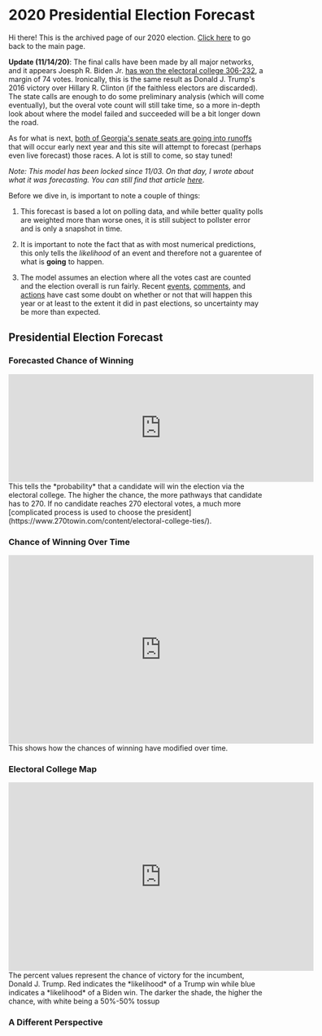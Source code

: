 # 2020 Presidential Election Forecast
Hi there! This is the archived page of our 2020 election. [Click here](https://zecellomaster.github.io/the-projection-room/) to go back to the main page.

**Update (11/14/20)**: The final calls have been made by all major networks, and it appears Joesph R. Biden Jr. [has won the electoral college 306-232](https://www.nytimes.com/interactive/2020/11/03/us/elections/results-president.html?action=click&pgtype=Article&state=default&module=styln-elections-2020&region=TOP_BANNER&context=election_recirc), a margin of 74 votes. Ironically, this is the same result as Donald J. Trump's 2016 victory over Hillary R. Clinton (if the faithless electors are discarded). The state calls are enough to do some preliminary analysis (which will come eventually), but the overal vote count will still take time, so a more in-depth look about where the model failed and succeeded will be a bit longer down the road.

As for what is next, [both of Georgia's senate seats are going into runoffs](https://www.nytimes.com/2020/11/14/us/politics/georgia-runoffs-senate-control.html) that will occur early next year and this site will attempt to forecast (perhaps even live forecast) those races. A lot is still to come, so stay tuned!

*Note: This model has been locked since 11/03. On that day, I wrote about what it was forecasting. You can still find that article [here](https://docs.google.com/document/d/1V6jIQTXFkJLPBknkXslr5KtGvBdZ2AzCw2xey2JpaTo/edit?usp=sharing)*.

Before we dive in, is important to note a couple of things:

1) This forecast is based a lot on polling data, and while better quality polls are weighted more than worse ones, it is still subject to pollster error and is only a snapshot in time.

2) It is important to note the fact that as with most numerical predictions, this only tells the *likelihood* of an event and therefore not a guarentee of what is **going** to happen.

3) The model assumes an election where all the votes cast are counted and the election overall is run fairly. Recent [events](https://ballotpedia.org/Changes_to_election_dates,_procedures,_and_administration_in_response_to_the_coronavirus_(COVID-19)_pandemic,_2020), [comments](https://www.vox.com/policy-and-politics/2020/9/30/21454325/trump-2020-peaceful-transition-election-stealing), and [actions](https://fivethirtyeight.com/features/five-ways-trump-and-gop-officials-are-undermining-the-election-process/) have cast some doubt on whether or not that will happen this year or at least to the extent it did in past elections, so uncertainty may be more than expected.

## Presidential Election Forecast
### Forecasted Chance of Winning
<iframe width="600" height="212" seamless frameborder="0" scrolling="no" src="https://docs.google.com/spreadsheets/d/e/2PACX-1vQT7zI2PyREKcBTf5CJflh-Y0O-B_E0DExA0AQJICXH9gMMJia4ugx6LezMPtNZ3qWxozhOZFA_zbL6/pubchart?oid=1003958298&amp;format=interactive"></iframe>
This tells the *probability* that a candidate will win the election via the electoral college. The higher the chance, the more pathways that candidate has to 270. If no candidate reaches 270 electoral votes, a much more [complicated process is used to choose the president](https://www.270towin.com/content/electoral-college-ties/).

### Chance of Winning Over Time
<iframe width="600" height="371" seamless frameborder="0" scrolling="no" src="https://docs.google.com/spreadsheets/d/e/2PACX-1vQT7zI2PyREKcBTf5CJflh-Y0O-B_E0DExA0AQJICXH9gMMJia4ugx6LezMPtNZ3qWxozhOZFA_zbL6/pubchart?oid=1593274173&amp;format=interactive"></iframe>
This shows how the chances of winning have modified over time.

### Electoral College Map
<iframe width="600" height="371" seamless frameborder="0" scrolling="no" src="https://docs.google.com/spreadsheets/d/e/2PACX-1vRsb4OQeyJBX2P0Od5zN1-S6EGaB4ChjwERt_hbjkp9ck_4XTCZx_SgDzaDxgietocK2hPAtlgFdS6d/pubchart?oid=2086820880&amp;format=interactive"></iframe>
The percent values represent the chance of victory for the incumbent, Donald J. Trump. Red indicates the *likelihood* of a Trump win while blue indicates a *likelihood* of a Biden win. The darker the shade, the higher the chance, with white being a 50%-50% tossup

### A Different Perspective
<html>
        <head></head>
        <body>
                <script type="text/javascript" src="https://www.gstatic.com/charts/loader.js"></script>
                <script type="text/javascript">
        
        google.charts.load('current', {'packages': ['corechart']});

              function drawBubbleChart() {

                var query = new google.visualization.Query('https://docs.google.com/spreadsheets/d/1DLtvZ9YqcIoV_mxNDHvvyTXpaycDfGqPYhaNhJEwe68/gviz/tq?gid=553196491');

                query.setQuery('SELECT A, D, C, B, F LIMIT 57 OFFSET 1');
                query.send(handleQueryResponse);

              }

              function handleQueryResponse(response) {

                if (response.isError()) {
                  alert('Error in query: ' + response.getMessage() + ' ' + response.getDetailedMessage());
                  return;
                }

                var data = response.getDataTable();

                var options = {
                  title: " ",
                  hAxis: {
                    title: "Margin of Victory (%)",
                    //maxValue: 1.25
                  },
                  vAxis: {
                    title: "Chance of Victory",
                    format: 'percent',
                    maxValue: 1.1,
                    minValue: 0.45
                  },
                  sizeAxis: {
                        maxSize: 50,
                        title: "Biden"
                  },
                  colorAxis:{
                        title: "Margin of Victory (%)",
                    colors: ['red', 'white', 'blue']
                  },
                  bubble: {
                    textStyle: {
                      fontSize: 15
                    }
                  }
                }

                //Alter chance to reflect on Joe Biden chance of victory
                for(var i = 0; i < 56; i++){
                        var chance = data.getValue(i, 2);
                        if(chance < 0.5){
                        data.setValue(i, 2, 1 - chance);
                  }
                }

                var chart = new google.visualization.BubbleChart(document.getElementById('series_chart_div'));
                chart.draw(data, options);

              }
              google.charts.setOnLoadCallback(drawBubbleChart);
        </script>
        <div id="series_chart_div" style="width: 900px; height: 500px;"></div>
        </body>
</html>

<i>Visual developed by Brandon Wilson ([@KnightLizard](https://github.com/KnightLizard)) - Computer Science Undergraduate</i>

This view shows all the races with the sizes representing the number of electoral votes they have, the horizontal axis representing the margin of victory (negative for Biden, positive for Trump), and the color/vertical axis representing who has the better odds of winning there (red for Trump, blue for Biden). The darker the shade, the higher the chance.

### Electoral Votes Over Time
<iframe width="600" height="371" seamless frameborder="0" scrolling="no" src="https://docs.google.com/spreadsheets/d/e/2PACX-1vQT7zI2PyREKcBTf5CJflh-Y0O-B_E0DExA0AQJICXH9gMMJia4ugx6LezMPtNZ3qWxozhOZFA_zbL6/pubchart?oid=993494504&amp;format=interactive"></iframe>
A look at how the range of forecasted electoral votes have changed over the course of time. Dotted lines represent the 90% confidence interval for each candidate. Remember, 270 votes are required to win.

### Spread of Electoral Votes
<iframe width="753" height="505" seamless frameborder="0" scrolling="no" src="https://docs.google.com/spreadsheets/d/e/2PACX-1vQT7zI2PyREKcBTf5CJflh-Y0O-B_E0DExA0AQJICXH9gMMJia4ugx6LezMPtNZ3qWxozhOZFA_zbL6/pubchart?oid=1793068855&amp;format=interactive"></iframe>
The spread of the electoral votes for the winner in all of the 40,000 simulations done to make this forecast.

### Forecasted Vote Share
<iframe width="600" height="371" seamless frameborder="0" scrolling="no" src="https://docs.google.com/spreadsheets/d/e/2PACX-1vQT7zI2PyREKcBTf5CJflh-Y0O-B_E0DExA0AQJICXH9gMMJia4ugx6LezMPtNZ3qWxozhOZFA_zbL6/pubchart?oid=1119499338&amp;format=interactive"></iframe>
This is a look at what the vote share could look like on election day using historical data and polling averages.

### Popular Vote Over Time
<iframe width="600" height="371" seamless frameborder="0" scrolling="no" src="https://docs.google.com/spreadsheets/d/e/2PACX-1vQT7zI2PyREKcBTf5CJflh-Y0O-B_E0DExA0AQJICXH9gMMJia4ugx6LezMPtNZ3qWxozhOZFA_zbL6/pubchart?oid=687436770&amp;format=interactive"></iframe>
A look at how the range of the forecasted vote share has changed over the course of time. Dotted lines represent the 90% confidence interval for each candidate.

### Battleground Races
These are the races that are either the most interesting or most likely to get interesting 

[Arizona](https://zecellomaster.github.io/the-projection-room/arizona/) | [Colorado](https://zecellomaster.github.io/the-projection-room/colorado/) |
[Florida](https://zecellomaster.github.io/the-projection-room/florida/) | [Georgia](https://zecellomaster.github.io/the-projection-room/georgia/) |
[Iowa](https://zecellomaster.github.io/the-projection-room/iowa/) | [Maine (Statewide)](https://zecellomaster.github.io/the-projection-room/maine/) |
[Michigan](https://zecellomaster.github.io/the-projection-room/michigan/) | [Minnesota](https://zecellomaster.github.io/the-projection-room/minnesota/) |
[Nevada](https://zecellomaster.github.io/the-projection-room/nevada/) | [New Hampshire](https://zecellomaster.github.io/the-projection-room/new-hampshire/) |
[New Mexico](https://zecellomaster.github.io/the-projection-room/new-mexico/) | [North Carolina](https://zecellomaster.github.io/the-projection-room/north-carolina/) |
[Ohio](https://zecellomaster.github.io/the-projection-room/ohio/) | [Pennsylvania](https://zecellomaster.github.io/the-projection-room/pennsylvania/) |
[Texas](https://zecellomaster.github.io/the-projection-room/texas/) | [Wisconsin](https://zecellomaster.github.io/the-projection-room/wisconsin/) |
[Maine CD-2](https://zecellomaster.github.io/the-projection-room/maine-cd-2/) | [Nebraska CD-2](https://zecellomaster.github.io/the-projection-room/nebraska-cd-2/)


### Tipping Point
<iframe width="500" height="371" src="https://docs.google.com/spreadsheets/d/e/2PACX-1vQT7zI2PyREKcBTf5CJflh-Y0O-B_E0DExA0AQJICXH9gMMJia4ugx6LezMPtNZ3qWxozhOZFA_zbL6/pubhtml?gid=1871926673&amp;single=true&amp;widget=true&amp;headers=false"></iframe>
The tipping point is defined as the state that gets the eventual winner their 270th electoral vote. Here is a list of the races that are most likely to do just that, along with the forecasted margins of victory (negative if Biden leads, positive if Trump leads). Note that Nebraska and Maine use a [slightly different system](https://www.270towin.com/content/split-electoral-votes-maine-and-nebraska/) to allocate electors than winner-take-all, so the statewide vote for both is denoted with a (S) while the congressional districts are labeled individually.


### Big Board
<iframe width="500" height="371" src="https://docs.google.com/spreadsheets/d/e/2PACX-1vRsb4OQeyJBX2P0Od5zN1-S6EGaB4ChjwERt_hbjkp9ck_4XTCZx_SgDzaDxgietocK2hPAtlgFdS6d/pubhtml?gid=160042951&amp;single=true&amp;widget=true&amp;headers=false"></iframe>
Highlighted bold states are battleground races. Note that the margin of victory is negative if Biden leads and positive if Trump leads. Nebraska and Maine use a [slightly different system](https://www.270towin.com/content/split-electoral-votes-maine-and-nebraska/) to allocate electors than winner-take-all, so the statewide vote for both is denoted with a (S) while the congressional districts are labeled individually.

### All Races
[Alabama](https://zecellomaster.github.io/the-projection-room/alabama/)                           | [Alaska](https://zecellomaster.github.io/the-projection-room/alaska/)                 |
[Arizona](https://zecellomaster.github.io/the-projection-room/arizona/)                           | [Arkansas](https://zecellomaster.github.io/the-projection-room/arkansas/)             |
[California](https://zecellomaster.github.io/the-projection-room/california/)                     | [Colorado](https://zecellomaster.github.io/the-projection-room/colorado/)             |
[Connecticut](https://zecellomaster.github.io/the-projection-room/connecticut/)                   | [Delaware](https://zecellomaster.github.io/the-projection-room/delaware/)             |
[District of Columbia](https://zecellomaster.github.io/the-projection-room/district-of-columbia/) | [Florida](https://zecellomaster.github.io/the-projection-room/florida/)               |
[Georgia](https://zecellomaster.github.io/the-projection-room/georgia/)                           | [Hawaii](https://zecellomaster.github.io/the-projection-room/hawaii/)                 |
[Idaho](https://zecellomaster.github.io/the-projection-room/idaho/)                               | [Illinois](https://zecellomaster.github.io/the-projection-room/illinois/)             |
[Indiana](https://zecellomaster.github.io/the-projection-room/indiana/)                           | [Iowa](https://zecellomaster.github.io/the-projection-room/iowa/)                     |
[Kansas](https://zecellomaster.github.io/the-projection-room/kansas/)                             | [Kentucky](https://zecellomaster.github.io/the-projection-room/kentucky/)             |
[Louisiana](https://zecellomaster.github.io/the-projection-room/louisiana/)                       | [Maine (Statewide)](https://zecellomaster.github.io/the-projection-room/maine/)       |
[Maryland](https://zecellomaster.github.io/the-projection-room/maryland/)                         | [Massachusetts](https://zecellomaster.github.io/the-projection-room/massachusetts/)   |
[Michigan](https://zecellomaster.github.io/the-projection-room/michigan/)                         | [Minnesota](https://zecellomaster.github.io/the-projection-room/minnesota/)           |
[Mississippi](https://zecellomaster.github.io/the-projection-room/mississippi/)                   | [Missouri](https://zecellomaster.github.io/the-projection-room/missouri/)             |
[Montana](https://zecellomaster.github.io/the-projection-room/montana/)                           | [Nebraska (Statewide)](https://zecellomaster.github.io/the-projection-room/nebraska/) |
[Nevada](https://zecellomaster.github.io/the-projection-room/nevada/)                             | [New Hampshire](https://zecellomaster.github.io/the-projection-room/new-hampshire/)   |
[New Jersey](https://zecellomaster.github.io/the-projection-room/new-jersey/)                     | [New Mexico](https://zecellomaster.github.io/the-projection-room/new-mexico/)         |
[New York](https://zecellomaster.github.io/the-projection-room/new-york)                          | [North Carolina](https://zecellomaster.github.io/the-projection-room/north-carolina/) |
[North Dakota](https://zecellomaster.github.io/the-projection-room/north-dakota/)                 | [Ohio](https://zecellomaster.github.io/the-projection-room/ohio/)                     |
[Oklahoma](https://zecellomaster.github.io/the-projection-room/oklahoma/)                         | [Oregon](https://zecellomaster.github.io/the-projection-room/oregon/)                 |
[Pennsylvania](https://zecellomaster.github.io/the-projection-room/pennsylvania/)                 | [Rhode Island](https://zecellomaster.github.io/the-projection-room/rhode-island/)     |
[South Carolina](https://zecellomaster.github.io/the-projection-room/south-carolina/)             | [South Dakota](https://zecellomaster.github.io/the-projection-room/south-dakota/)     |
[Tennessee](https://zecellomaster.github.io/the-projection-room/tennessee/)                       | [Texas](https://zecellomaster.github.io/the-projection-room/texas/)                   |
[Utah](https://zecellomaster.github.io/the-projection-room/utah/)                                 | [Vermont](https://zecellomaster.github.io/the-projection-room/vermont/)               |
[Virginia](https://zecellomaster.github.io/the-projection-room/virginia/)                         | [Washington](https://zecellomaster.github.io/the-projection-room/washington/)         |
[West Virginia](https://zecellomaster.github.io/the-projection-room/west-virginia/)               | [Wisconsin](https://zecellomaster.github.io/the-projection-room/wisconsin/)           |
[Wyoming](https://zecellomaster.github.io/the-projection-room/wyoming/)                           | [Maine CD-1](https://zecellomaster.github.io/the-projection-room/maine-cd-1/)         |
[Maine CD-2](https://zecellomaster.github.io/the-projection-room/maine-cd-2/)                     | [Nebraska CD-1](https://zecellomaster.github.io/the-projection-room/nebraska-cd-1/)   |
[Nebraska CD-2](https://zecellomaster.github.io/the-projection-room/nebraska-cd-2/)               | [Nebraska CD-3](https://zecellomaster.github.io/the-projection-room/nebraska-cd-3/)   |



Polling data from [538.com](https://projects.fivethirtyeight.com/polls/?ex_cid=irpromo).

Charts created using [Google Sheets](https://www.google.com/sheets/about/) and [Google Visualization API](https://developers.google.com/chart/interactive/docs/reference)

The [Pre-Election Estimation System](https://github.com/zecellomaster/the-projection-room/tree/master/Scripts) is powered by a group of MATLAB scripts.

All data presented can be found on the [official online repository](https://drive.google.com/drive/folders/1kHx-x_HtC0uqQKqF8HZOrfzr62zd8wP6?usp=sharing).

Page built by: [@zecellomaster](https://github.com/zecellomaster)  [@KnightLizard](https://github.com/KnightLizard)

Found any errors? Want to make a suggestion? Have any comments? Email us: [theprojectionroomdata@gmail.com](mailto:theprojectionroomdata@gmail.com)

<!-- Begin 270towin.com 2020 Presidential Election Countdown Widget -->
<iframe src="https://www.270towin.com/2020-countdown-clock/widget300x200.php" width="300" height="215" border="0" frameBorder="0">
    Browser not supported. Visit <a href="https://www.270towin.com/">www.270towin.com</a>
</iframe>
<!-- End 270towin.com 2020 Presidential Election Countdown widget -->

<!--<meta http-equiv="refresh" content="600" />-->
